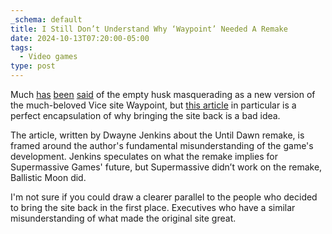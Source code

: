 ```yaml
---
_schema: default
title: I Still Don’t Understand Why ‘Waypoint’ Needed A Remake
date: 2024-10-13T07:20:00-05:00
tags:
  - Video games
type: post
---
```

Much <a href="https://wavelengths.online/posts/waypoint-is-people" target="_blank" rel="noopener">has</a> <a href="https://aftermath.site/waypoint-vice-remap" target="_blank" rel="noopener">been</a> <a href="https://remapradio.com/about/" target="_blank" rel="noopener">said</a> of the empty husk masquerading as a new version of the much-beloved Vice site Waypoint, but <a href="https://www.vice.com/en/article/i-still-dont-understand-why-until-dawn-needed-a-remake/" target="_blank" rel="noopener">this article</a> in particular is a perfect encapsulation of why bringing the site back is a bad idea.

The article, written by Dwayne Jenkins about the Until Dawn remake, is framed around the author's fundamental misunderstanding of the game's development. Jenkins speculates on what the remake implies for Supermassive Games' future, but Supermassive didn’t work on the remake, Ballistic Moon did.

I'm not sure if you could draw a clearer parallel to the people who decided to bring the site back in the first place. Executives who have a similar misunderstanding of what made the original site great.